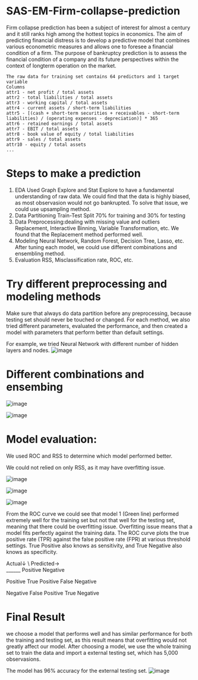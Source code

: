 # SAS-EM-Firm-collapse-prediction
Firm collapse prediction has been a subject of interest for almost a century and it still ranks high among the hottest topics in economics. The aim of predicting financial distress is to develop a predictive model that combines various econometric measures and allows one to foresee a financial condition of a firm. The purpose of bankruptcy prediction is to assess the financial condition of a company and its future perspectives within the context of longterm operation on the market.


    The raw data for training set contains 64 predictors and 1 target variable
    Columns
    attr1 - net profit / total assets
    attr2 - total liabilities / total assets
    attr3 - working capital / total assets
    attr4 - current assets / short-term liabilities
    attr5 - [(cash + short-term securities + receivables - short-term liabilities) / (operating expenses - depreciation)] * 365
    attr6 - retained earnings / total assets
    attr7 - EBIT / total assets
    attr8 - book value of equity / total liabilities
    attr9 - sales / total assets
    attr10 - equity / total assets
    ...
    
# Steps to make a prediction
1. EDA
    Used Graph Explore and Stat Explore to have a fundamental understanding of raw data.
    We could find that the data is highly biased, as most observasion would not go bankrupted.
    To solve that issue, we could use upsampling method.
2. Data Partitioning
    Train-Test Split 
    70% for training and 30% for testing
3. Data Preprocessing:dealing with missing value and outliers
    Replacement, Interactive Binning, Variable Transformation, etc.
    We found that the Replacement method performed well.
4. Modeling
    Neural Network, Random Forest, Decision Tree, Lasso, etc.
    After tuning each model, we could use different combinations and ensembling method.
5. Evaluation
    RSS, Misclassification rate, ROC, etc.
    
    


# Try different preprocessing and modeling methods
Make sure that always do data partition before any preprocessing, because testing set should never be touched or changed.
For each method, we also tried different parameters, evaluated the performance, and then created a model with parameters that perform better than default settings.

For example, we tried Neural Network with different number of hidden layers and nodes.
![image](https://user-images.githubusercontent.com/58899897/194190835-8f328d2a-9885-4ac9-b9db-f5b11e883496.png)

    
# Different combinations and ensembing 
![image](https://user-images.githubusercontent.com/58899897/194169959-4bd8a932-4cee-4b52-a324-6e0e91c89edd.png)

![image](https://user-images.githubusercontent.com/58899897/194190279-96147599-0894-4e33-9b80-ea7bf7dd1719.png)


# Model evaluation:
We used ROC and RSS to determine which model performed better.

We could not relied on only RSS, as it may have overfitting issue.

![image](https://user-images.githubusercontent.com/58899897/194190561-52f569a7-7798-4730-b93b-b2d4a7719d5c.png)


![image](https://user-images.githubusercontent.com/58899897/194190214-7debae66-418e-4567-9fe5-265dfd46273f.png)

![image](https://user-images.githubusercontent.com/58899897/194191317-f98a52ab-bfe6-43c3-848d-1449b698f106.png)

From the ROC curve we could see that model 1 (Green line) performed extremely well for the training set but not that well for the testing set, meaning that there could be overfitting issue. Overfitting issue means that a model fits perfectly against the training data.
The ROC curve  plots the true positive rate (TPR) against the false positive rate (FPR) at various threshold settings.
True Positive also knows as sensitivity, and True Negative also knows as specificity.

Actual↓ \ Predicted→               
               ______              Positive          Negative

Positive                       True Positive     False Negative

Negative                       False Positive    True Negative
# Final Result
we choose a model that performs well and has similar performance for both the training and testing set, as this result means that overfitting would not greatly affect our model. After choosing a model, we use the whole training set to train the data and import a external testing set, which has 5,000 observasions.

The model has 96% accuracy for the external testing set.
![image](https://user-images.githubusercontent.com/58899897/194190249-f819cc36-20b2-4d18-a63f-dbf87bbd9830.png)
